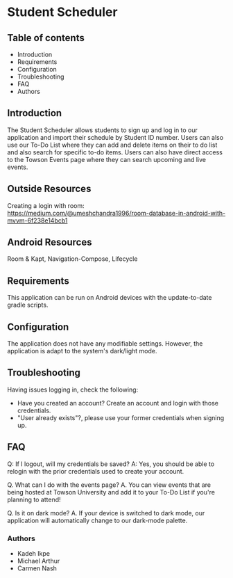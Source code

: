 # Student Scheduler

## Table of contents
- Introduction
- Requirements
- Configuration
- Troubleshooting
- FAQ
- Authors

## Introduction
The Student Scheduler allows students to sign up and log in to our application and import their schedule by Student ID number. 
Users can also use our To-Do List where they can add and delete items on their to do list and also search for specific to-do items.
Users can also have direct access to the Towson Events page where they can search upcoming and live events.

## Outside Resources
Creating a login with room: https://medium.com/@umeshchandra1996/room-database-in-android-with-mvvm-6f238e14bcb1


## Android Resources
Room & Kapt, Navigation-Compose, Lifecycle

## Requirements
This application can be run on Android devices with the update-to-date gradle scripts.

## Configuration
The application does not have any modifiable settings. However, the application is adapt to the system's dark/light mode.

## Troubleshooting
Having issues logging in, check the following:

- Have you created an account? Create an account and login with those credentials.
- "User already exists"?, please use your former credentials when signing up.

## FAQ
Q: If I logout, will my credentials be saved?
A: Yes, you should be able to relogin with the prior credentials used to create your account.

Q. What can I do with the events page?
A. You can view events that are being hosted at Towson University and add it to your To-Do List if you're planning to attend!

Q. Is it on dark mode?
A. If your device is switched to dark mode, our application will automatically change to our dark-mode palette.

### Authors
- Kadeh Ikpe
- Michael Arthur
- Carmen Nash